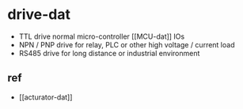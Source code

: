 
# drive-dat

- TTL drive normal micro-controller [[MCU-dat]] IOs
- NPN / PNP drive for relay, PLC or other high voltage / current load
- RS485 drive for long distance or industrial environment




## ref 

- [[acturator-dat]]